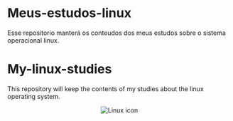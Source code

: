 # Meus-estudos-linux
Esse repositorio manterá os conteudos dos meus estudos sobre o sistema operacional linux.

# My-linux-studies
This repository will keep the contents of my studies about the linux operating system.

<p align="center">
  <img src="https://user-images.githubusercontent.com/81983803/126826647-79f6e7be-8da8-4b9e-9c8f-48bfa48f62a8.png" alt="Linux icon"/>
</p>

